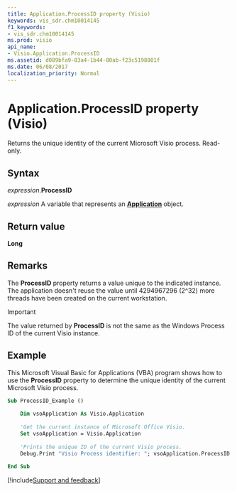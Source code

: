 ```yaml
---
title: Application.ProcessID property (Visio)
keywords: vis_sdr.chm10014145
f1_keywords:
- vis_sdr.chm10014145
ms.prod: visio
api_name:
- Visio.Application.ProcessID
ms.assetid: d089bfa9-83a4-1b44-80ab-f23c5198801f
ms.date: 06/08/2017
localization_priority: Normal
---
```



# Application.ProcessID property (Visio)

Returns the unique identity of the current Microsoft Visio process. Read-only.


## Syntax

_expression_.**ProcessID**

_expression_ A variable that represents an **[Application](Visio.Application.md)** object.


## Return value

 **Long**


## Remarks

The **ProcessID** property returns a value unique to the indicated instance. The application doesn't reuse the value until 4294967296 (2^32) more threads have been created on the current workstation.


> [!IMPORTANT] 
> The value returned by **ProcessID** is not the same as the Windows Process ID of the current Visio instance.


## Example

This Microsoft Visual Basic for Applications (VBA) program shows how to use the **ProcessID** property to determine the unique identity of the current Microsoft Visio process.


```vb
Sub ProcessID_Example () 
 
    Dim vsoApplication As Visio.Application 
 
    'Get the current instance of Microsoft Office Visio. 
    Set vsoApplication = Visio.Application 
 
    'Prints the unique ID of the current Visio process.  
    Debug.Print "Visio Process identifier: "; vsoApplication.ProcessID 
 
End Sub
```

[!include[Support and feedback](~/includes/feedback-boilerplate.md)]